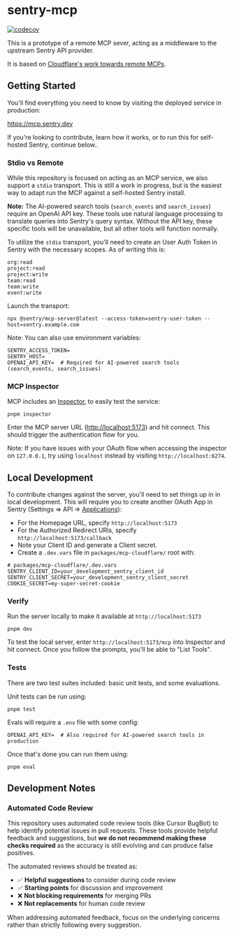 # sentry-mcp

[![codecov](https://codecov.io/gh/getsentry/sentry-mcp/graph/badge.svg?token=khVKvJP5Ig)](https://codecov.io/gh/getsentry/sentry-mcp)

This is a prototype of a remote MCP sever, acting as a middleware to the upstream Sentry API provider.

It is based on [Cloudflare's work towards remote MCPs](https://blog.cloudflare.com/remote-model-context-protocol-servers-mcp/).

## Getting Started

You'll find everything you need to know by visiting the deployed service in production:

<https://mcp.sentry.dev>

If you're looking to contribute, learn how it works, or to run this for self-hosted Sentry, continue below..

### Stdio vs Remote

While this repository is focused on acting as an MCP service, we also support a `stdio` transport. This is still a work in progress, but is the easiest way to adapt run the MCP against a self-hosted Sentry install.

**Note:** The AI-powered search tools (`search_events` and `search_issues`) require an OpenAI API key. These tools use natural language processing to translate queries into Sentry's query syntax. Without the API key, these specific tools will be unavailable, but all other tools will function normally.

To utilize the `stdio` transport, you'll need to create an User Auth Token in Sentry with the necessary scopes. As of writing this is:

```
org:read
project:read
project:write
team:read
team:write
event:write
```

Launch the transport:

```shell
npx @sentry/mcp-server@latest --access-token=sentry-user-token --host=sentry.example.com
```

Note: You can also use environment variables:

```shell
SENTRY_ACCESS_TOKEN=
SENTRY_HOST=
OPENAI_API_KEY=  # Required for AI-powered search tools (search_events, search_issues)
```

### MCP Inspector

MCP includes an [Inspector](https://modelcontextprotocol.io/docs/tools/inspector), to easily test the service:

```shell
pnpm inspector
```

Enter the MCP server URL (<http://localhost:5173>) and hit connect. This should trigger the authentication flow for you.

Note: If you have issues with your OAuth flow when accessing the inspector on `127.0.0.1`, try using `localhost` instead by visiting `http://localhost:6274`.

## Local Development

To contribute changes against the server, you'll need to set things up in in local development. This will require you to create another OAuth App in Sentry (Settings => API => [Applications](https://sentry.io/settings/account/api/applications/)):

- For the Homepage URL, specify `http://localhost:5173`
- For the Authorized Redirect URIs, specify `http://localhost:5173/callback`
- Note your Client ID and generate a Client secret.
- Create a `.dev.vars` file in `packages/mcp-cloudflare/` root with:

```shell
# packages/mcp-cloudflare/.dev.vars
SENTRY_CLIENT_ID=your_development_sentry_client_id
SENTRY_CLIENT_SECRET=your_development_sentry_client_secret
COOKIE_SECRET=my-super-secret-cookie
```

### Verify

Run the server locally to make it available at `http://localhost:5173`

```shell
pnpm dev
```

To test the local server, enter `http://localhost:5173/mcp` into Inspector and hit connect. Once you follow the prompts, you'll be able to "List Tools".

### Tests

There are two test suites included: basic unit tests, and some evaluations.

Unit tests can be run using:

```shell
pnpm test
```

Evals will require a `.env` file with some config:

```shell
OPENAI_API_KEY=  # Also required for AI-powered search tools in production
```

Once that's done you can run them using:

```shell
pnpm eval
```

## Development Notes

### Automated Code Review

This repository uses automated code review tools (like Cursor BugBot) to help identify potential issues in pull requests. These tools provide helpful feedback and suggestions, but **we do not recommend making these checks required** as the accuracy is still evolving and can produce false positives.

The automated reviews should be treated as:
- ✅ **Helpful suggestions** to consider during code review
- ✅ **Starting points** for discussion and improvement  
- ❌ **Not blocking requirements** for merging PRs
- ❌ **Not replacements** for human code review

When addressing automated feedback, focus on the underlying concerns rather than strictly following every suggestion.
